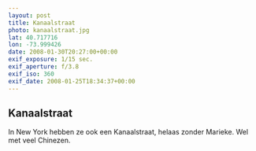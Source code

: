 ```yaml
---
layout: post
title: Kanaalstraat
photo: kanaalstraat.jpg
lat: 40.717716
lon: -73.999426
date: 2008-01-30T20:27:00+00:00
exif_exposure: 1/15 sec.
exif_aperture: f/3.8
exif_iso: 360
exif_date: 2008-01-25T18:34:37+00:00
---
```


## Kanaalstraat

<p>In New York hebben ze ook een Kanaalstraat, helaas zonder Marieke. Wel met veel Chinezen.</p>


